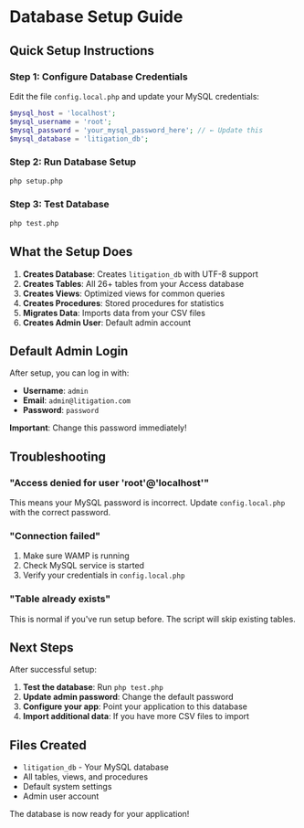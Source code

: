 # Database Setup Guide

## Quick Setup Instructions

### Step 1: Configure Database Credentials

Edit the file `config.local.php` and update your MySQL credentials:

```php
$mysql_host = 'localhost';
$mysql_username = 'root';
$mysql_password = 'your_mysql_password_here'; // ← Update this
$mysql_database = 'litigation_db';
```

### Step 2: Run Database Setup

```bash
php setup.php
```

### Step 3: Test Database

```bash
php test.php
```

## What the Setup Does

1. **Creates Database**: Creates `litigation_db` with UTF-8 support
2. **Creates Tables**: All 26+ tables from your Access database
3. **Creates Views**: Optimized views for common queries
4. **Creates Procedures**: Stored procedures for statistics
5. **Migrates Data**: Imports data from your CSV files
6. **Creates Admin User**: Default admin account

## Default Admin Login

After setup, you can log in with:
- **Username**: `admin`
- **Email**: `admin@litigation.com`
- **Password**: `password`

**Important**: Change this password immediately!

## Troubleshooting

### "Access denied for user 'root'@'localhost'"

This means your MySQL password is incorrect. Update `config.local.php` with the correct password.

### "Connection failed"

1. Make sure WAMP is running
2. Check MySQL service is started
3. Verify your credentials in `config.local.php`

### "Table already exists"

This is normal if you've run setup before. The script will skip existing tables.

## Next Steps

After successful setup:

1. **Test the database**: Run `php test.php`
2. **Update admin password**: Change the default password
3. **Configure your app**: Point your application to this database
4. **Import additional data**: If you have more CSV files to import

## Files Created

- `litigation_db` - Your MySQL database
- All tables, views, and procedures
- Default system settings
- Admin user account

The database is now ready for your application!

